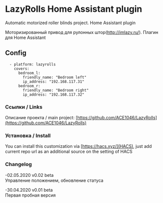 ﻿# LazyRolls Home Assistant plugin

Automatic motorized roller blinds project. Home Assistant plugin

Моторизированный привод для рулонных штор(http://imlazy.ru/). Плагин для Home Assistant

## Config
```
  - platform: lazyrolls
    covers:
      bedroom_l:
        friendly_name: "Bedroom left"
        ip_address: "192.168.117.31"
      bedroom_r:
        friendly_name: "Bedroom right"
        ip_address: "192.168.117.32"
```

### Ссылки / Links
Описание проекта / main project: [https://github.com/ACE1046/LazyRolls](https://github.com/ACE1046/LazyRolls)

### Установка / Install
You can install this customization via [https://hacs.xyz/](HACS), just add current repo url as an additional source on the setting of HACS


### Changelog
-02.05.2020 v0.02 beta\
Управление положением, обновление статуса

-30.04.2020 v0.01 beta\
Первая пробная версия
